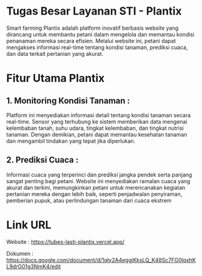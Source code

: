 ﻿# Tugas Besar Layanan STI - Plantix
Smart farming Plantix adalah platform inovatif berbasis website yang dirancang untuk membantu petani dalam mengelola dan memantau kondisi penanaman mereka secara efisien. Melalui website ini, petani dapat mengakses informasi real-time tentang kondisi tanaman, prediksi cuaca, dan data terkait pertanian yang akurat.

# Fitur Utama Plantix
## 1. Monitoring Kondisi Tanaman :
Platform ini menyediakan informasi detail tentang kondisi tanaman secara real-time. Sensor yang terhubung ke sistem memberikan data mengenai kelembaban tanah, suhu udara, tingkat kelembaban, dan tingkat nutrisi tanaman. Dengan demikian, petani dapat memantau kesehatan tanaman dan mengambil tindakan yang tepat jika diperlukan.

## 2. Prediksi Cuaca :
Informasi cuaca yang terperinci dan prediksi jangka pendek serta panjang sangat penting bagi petani. Website ini menyediakan ramalan cuaca yang akurat dan terkini, memungkinkan petani untuk merencanakan kegiatan pertanian mereka dengan lebih baik, seperti penjadwalan penyiraman, pemberian pupuk, atau perlindungan tanaman dari cuaca ekstrem

# Link URL
Website : https://tubes-lasti-plantix.vercel.app/

Dokumen : https://docs.google.com/document/d/1qly2A4eggjKksLQ_K48Sc7FG0lqxhKL9drG01g3NmK4/edit
